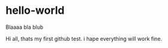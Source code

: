 # hello-world
Blaaaa bla blub

Hi all,
thats my first github test. i hape everything will work fine. 
